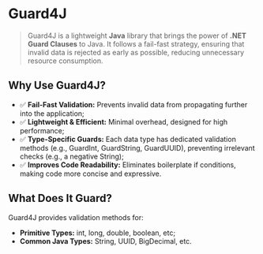 # Guard4J
> Guard4J is a lightweight **Java** library that brings the power of **.NET Guard Clauses** to Java. 
> It follows a fail-fast strategy, ensuring that invalid data is rejected as early as possible, reducing unnecessary 
> resource consumption.

## Why Use Guard4J?
- ✅ **Fail-Fast Validation:** Prevents invalid data from propagating further into the application;
- ✅ **Lightweight & Efficient:** Minimal overhead, designed for high performance;
- ✅ **Type-Specific Guards:** Each data type has dedicated validation methods (e.g., GuardInt, GuardString, GuardUUID), 
preventing irrelevant checks (e.g., a negative String);
- ✅ **Improves Code Readability:** Eliminates boilerplate if conditions, making code more concise and expressive.

## What Does It Guard?
Guard4J provides validation methods for:
- **Primitive Types:** int, long, double, boolean, etc;
- **Common Java Types:** String, UUID, BigDecimal, etc.

